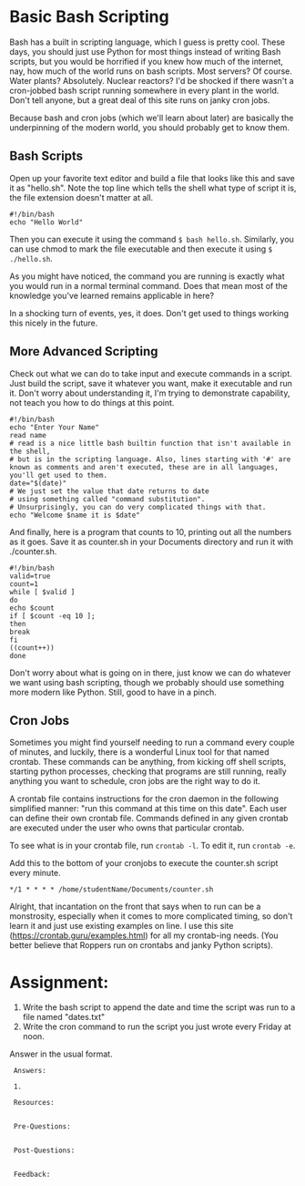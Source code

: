 # Basic Bash Scripting
Bash has a built in scripting language, which I guess is pretty cool. These days, you should just use Python for most things instead of writing Bash scripts, but you would be horrified if you knew how much of the internet, nay, how much of the world runs on bash scripts. Most servers? Of course. Water plants? Absolutely. Nuclear reactors? I'd be shocked if there wasn't a cron-jobbed bash script running somewhere in every plant in the world. Don't tell anyone, but a great deal of this site runs on janky cron jobs. 

Because bash and cron jobs (which we'll learn about later) are basically the underpinning of the modern world, you should probably get to know them. 

## Bash Scripts

Open up your favorite text editor and build a file that looks like this and save it as "hello.sh". Note the top line which tells the shell what type of script it is, the file extension doesn't matter at all.

```
#!/bin/bash
echo "Hello World"
```

Then you can execute it using the command ```$ bash hello.sh```. Similarly, you can use chmod to mark the file executable and then execute it using ```$ ./hello.sh```.

As you might have noticed, the command you are running is exactly what you would run in a normal terminal command. Does that mean most of the knowledge you've learned remains applicable in here? 

In a shocking turn of events, yes, it does. Don't get used to things working this nicely  in the future.

## More Advanced Scripting 

Check out what we can do to take input and execute commands in a script. Just build the script, save it whatever you want, make it executable and run it. Don't worry about understanding it, I'm trying to demonstrate capability, not teach you how to do things at this point. 

```
#!/bin/bash
echo "Enter Your Name"
read name
# read is a nice little bash builtin function that isn't available in the shell, 
# but is in the scripting language. Also, lines starting with '#' are known as comments and aren't executed, these are in all languages, you'll get used to them.
date="$(date)"
# We just set the value that date returns to date
# using something called "command substitution". 
# Unsurprisingly, you can do very complicated things with that.
echo "Welcome $name it is $date"
```

And finally, here is a program that counts to 10, printing out all the numbers as it goes.  Save it as counter.sh in your Documents directory and run it with ./counter.sh.

```
#!/bin/bash
valid=true
count=1
while [ $valid ]
do
echo $count
if [ $count -eq 10 ];
then
break
fi
((count++))
done
```

Don't worry about what is going on in there, just know we can do whatever we want using bash scripting, though we probably should use something more modern like Python. Still, good to have in a pinch.

## Cron Jobs

Sometimes you might find yourself needing to run a command every couple of minutes, and luckily, there is a wonderful Linux tool for that named crontab. These commands can be anything, from kicking off shell scripts, starting python processes, checking that programs are still running, really anything you want to schedule, cron jobs are the right way to do it.

A crontab file contains instructions for the cron daemon in the following simplified manner: "run this command at this time on this date". Each user can define their own crontab file. Commands defined in any given crontab are executed under the user who owns that particular crontab.

To see what is in your crontab file, run ```crontab -l```. To edit it, run ```crontab -e```.

Add this to the bottom of your cronjobs to execute the counter.sh script every minute. 

```*/1 * * * * /home/studentName/Documents/counter.sh```

Alright, that incantation on the front that says when to run can be a monstrosity, especially when it comes to more complicated timing, so don't learn it and just use existing examples on line. I use this site (https://crontab.guru/examples.html) for all my crontab-ing needs. (You better believe that Roppers run on crontabs and janky Python scripts).

# Assignment:

1. Write the bash script to append the date and time the script was run to a file named "dates.txt" 
2. Write the cron command to run the script you just wrote every Friday at noon.

Answer in the usual format. 

```
 Answers:

 1.

 Resources:
 

 Pre-Questions:


 Post-Questions:


 Feedback:

```

